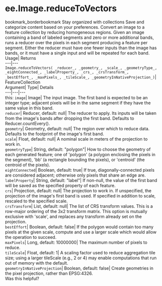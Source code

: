  
#  ee.Image.reduceToVectors
bookmark_borderbookmark Stay organized with collections  Save and categorize content based on your preferences.
Convert an image to a feature collection by reducing homogeneous regions. Given an image containing a band of labeled segments and zero or more additional bands, runs a reducer over the pixels in each segment producing a feature per segment. 
Either the reducer must have one fewer inputs than the image has bands, or it must have a single input and will be repeated for each band.
Usage| Returns  
---|---  
`Image.reduceToVectors( _reducer_, _geometry_, _scale_, _geometryType_, _eightConnected_, _labelProperty_, _crs_, _crsTransform_, _bestEffort_, _maxPixels_, _tileScale_, _geometryInNativeProjection_)`| FeatureCollection  
Argument| Type| Details  
---|---|---  
this: `image`| Image| The input image. The first band is expected to be an integer type; adjacent pixels will be in the same segment if they have the same value in this band.  
`reducer`| Reducer, default: null| The reducer to apply. Its inputs will be taken from the image's bands after dropping the first band. Defaults to Reducer.countEvery().  
`geometry`| Geometry, default: null| The region over which to reduce data. Defaults to the footprint of the image's first band.  
`scale`| Float, default: null| A nominal scale in meters of the projection to work in.  
`geometryType`| String, default: "polygon"| How to choose the geometry of each generated feature; one of 'polygon' (a polygon enclosing the pixels in the segment), 'bb' (a rectangle bounding the pixels), or 'centroid' (the centroid of the pixels).  
`eightConnected`| Boolean, default: true| If true, diagonally-connected pixels are considered adjacent; otherwise only pixels that share an edge are.  
`labelProperty`| String, default: "label"| If non-null, the value of the first band will be saved as the specified property of each feature.  
`crs`| Projection, default: null| The projection to work in. If unspecified, the projection of the image's first band is used. If specified in addition to scale, rescaled to the specified scale.  
`crsTransform`| List, default: null| The list of CRS transform values. This is a row-major ordering of the 3x2 transform matrix. This option is mutually exclusive with 'scale', and replaces any transform already set on the projection.  
`bestEffort`| Boolean, default: false| If the polygon would contain too many pixels at the given scale, compute and use a larger scale which would allow the operation to succeed.  
`maxPixels`| Long, default: 10000000| The maximum number of pixels to reduce.  
`tileScale`| Float, default: 1| A scaling factor used to reduce aggregation tile size; using a larger tileScale (e.g., 2 or 4) may enable computations that run out of memory with the default.  
`geometryInNativeProjection`| Boolean, default: false| Create geometries in the pixel projection, rather than EPSG:4326.  
Was this helpful?
